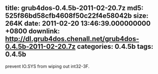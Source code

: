 title: grub4dos-0.4.5b-2011-02-20.7z
md5: 525f86bd58cfb4608f50c22f4e58042b
size: 264K
date: 2011-02-20 13:46:39.000000000 +0800
downlink: http://dl.grub4dos.chenall.net/grub4dos-0.4.5b-2011-02-20.7z
categories: 0.4.5b
tags: 0.4.5b
---

prevent IO.SYS from wiping out int32-3F.